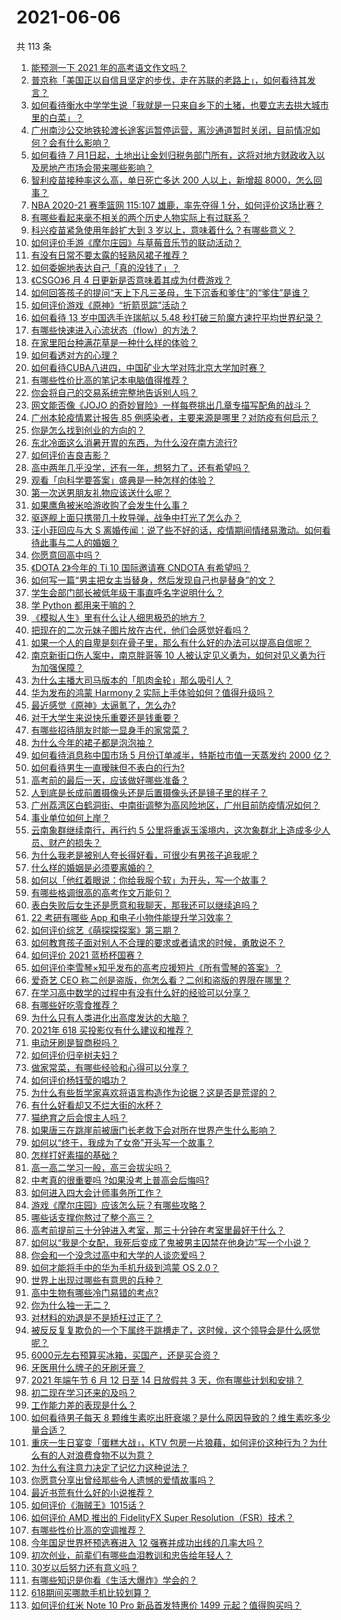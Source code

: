 # 2021-06-06

共 113 条

<!-- BEGIN -->
<!-- 最后更新时间 Sun Jun 06 2021 14:01:25 GMT+0800 (China Standard Time) -->

1. [能预测一下 2021 年的高考语文作文吗？](https://www.zhihu.com/question/451864903)
2. [普京称「美国正以自信且坚定的步伐，走在苏联的老路上」，如何看待其发言？](https://www.zhihu.com/question/463282858)
3. [如何看待衡水中学学生说「我就是一只来自乡下的土猪，也要立志去拱大城市里的白菜」？](https://www.zhihu.com/question/462345321)
4. [广州南沙公交地铁轮渡长途客运暂停运营，离沙通道暂时关闭，目前情况如何？会有什么影响？](https://www.zhihu.com/question/463278387)
5. [如何看待 7
   月1日起，土地出让金划归税务部门所有，这将对地方财政收入以及房地产市场会带来哪些影响？](https://www.zhihu.com/question/463323805)
6. [智利疫苗接种率这么高，单日死亡多达 200 人以上，新增超
   8000，怎么回事？](https://www.zhihu.com/question/463115629)
7. [NBA 2020-21 赛季篮网 115:107 雄鹿，率先夺得 1
   分，如何评价这场比赛？](https://www.zhihu.com/question/463395654)
8. [有哪些看起来毫不相关的两个历史人物实际上有过联系？](https://www.zhihu.com/question/392281921)
9. [科兴疫苗紧急使用年龄扩大到 3 岁以上，意味着什么？有哪些意义？](https://www.zhihu.com/question/463239638)
10. [如何评价手游《摩尔庄园》与草莓音乐节的联动活动？](https://www.zhihu.com/question/463139385)
11. [有没有日常不要太露的轻熟风裙子推荐？](https://www.zhihu.com/question/323077384)
12. [如何委婉地表达自己「真的没钱了」？](https://www.zhihu.com/question/462984155)
13. [《CSGO》6 月 4 日更新是否意味着其成为付费游戏？](https://www.zhihu.com/question/463103636)
14. [如何回答孩子的提问“天上下凡三圣母，生下沉香和爹住”的“爹住”是谁？](https://www.zhihu.com/question/462277776)
15. [如何评价游戏《原神》“折箭觅踪”活动？](https://www.zhihu.com/question/461653474)
16. [如何看待 13 岁中国选手许瑞航以 5.48
    秒打破三阶魔方速拧平均世界纪录？](https://www.zhihu.com/question/463234557)
17. [有哪些快速进入心流状态（flow）的方法？](https://www.zhihu.com/question/20992764)
18. [在家里阳台种满花草是一种什么样的体验？](https://www.zhihu.com/question/461296029)
19. [如何看透对方的心理？](https://www.zhihu.com/question/455593731)
20. [如何看待CUBA八进四，中国矿业大学对阵北京大学加时赛？](https://www.zhihu.com/question/463306896)
21. [有哪些性价比高的笔记本电脑值得推荐？](https://www.zhihu.com/question/322974536)
22. [你会将自己的交易系统完整地告诉别人吗？](https://www.zhihu.com/question/462350634)
23. [网文能否像《JOJO
    的奇妙冒险》一样每卷挑出几章专描写配角的战斗？](https://www.zhihu.com/question/463065863)
24. [广州本轮疫情累计报告 85
    例感染者，主要来源是哪里？对防疫有何启示？](https://www.zhihu.com/question/463254288)
25. [你是怎么找到创业的方向的？](https://www.zhihu.com/question/25857988)
26. [东北冷面这么消暑开胃的东西，为什么没在南方流行?](https://www.zhihu.com/question/462700732)
27. [如何评价吉良吉影？](https://www.zhihu.com/question/23771796)
28. [高中两年几乎没学，还有一年，想努力了，还有希望吗？](https://www.zhihu.com/question/462084525)
29. [观看「向科学要答案」盛典是一种怎样的体验？](https://www.zhihu.com/question/463277854)
30. [第一次送男朋友礼物应该送什么呢？](https://www.zhihu.com/question/320207842)
31. [如果鹰角被米哈游收购了会发生什么事？](https://www.zhihu.com/question/462537017)
32. [驱逐舰上面只携带几十枚导弹，战争中打光了怎么办？](https://www.zhihu.com/question/39027069)
33. [汪小菲回应与大 S
    离婚传闻：说了些不好的话，疫情期间情绪易激动。如何看待此事与二人的婚姻？](https://www.zhihu.com/question/463252497)
34. [你愿意回高中吗？](https://www.zhihu.com/question/453231661)
35. [《DOTA 2》今年的 Ti 10 国际邀请赛 CNDOTA
    有希望吗？](https://www.zhihu.com/question/459216552)
36. [如何写一篇“男主把女主当替身，然后发现自己也是替身”的文？](https://www.zhihu.com/question/437395484)
37. [学生会部门部长被低年级干事直呼名字说明什么？](https://www.zhihu.com/question/21999602)
38. [学 Python 都用来干嘛的？](https://www.zhihu.com/question/34098079)
39. [《模拟人生》里有什么让人细思极恐的地方？](https://www.zhihu.com/question/264106033)
40. [把现在的二次元妹子图片放在古代，他们会感觉好看吗？](https://www.zhihu.com/question/462903907)
41. [如果一个人的自卑是刻在骨子里，那么有什么好的办法可以提高自信呢？](https://www.zhihu.com/question/461396765)
42. [南京新街口伤人案中，南京胖哥等 10
    人被认定见义勇为，如何对见义勇为行为加强保障？](https://www.zhihu.com/question/462770395)
43. [为什么主播大司马版本的「肌肉金轮」那么吸引人？](https://www.zhihu.com/question/461688762)
44. [华为发布的鸿蒙 Harmony 2
    实际上手体验如何？值得升级吗？](https://www.zhihu.com/question/458633364)
45. [最近感觉《原神》太逼氪了，怎么办?](https://www.zhihu.com/question/463036805)
46. [对于大学生来说快乐重要还是钱重要？](https://www.zhihu.com/question/457081209)
47. [有哪些招待朋友时能一显身手的家常菜？](https://www.zhihu.com/question/28037354)
48. [为什么今年的裙子都是泡泡袖？](https://www.zhihu.com/question/397465205)
49. [如何看待消息称中国市场 5 月份订单减半，特斯拉市值一天蒸发约 2000
    亿？](https://www.zhihu.com/question/463066556)
50. [如何看待男生一直暧昧但不表白的行为?](https://www.zhihu.com/question/314211216)
51. [高考前的最后一天，应该做好哪些准备？](https://www.zhihu.com/question/463408596)
52. [人到底是长成前置摄像头还是后置摄像头还是镜子里的样子？](https://www.zhihu.com/question/66063294)
53. [广州荔湾区白鹤洞街、中南街调整为高风险地区，广州目前防疫情况如何？](https://www.zhihu.com/question/462683954)
54. [事业单位如何上岸？](https://www.zhihu.com/question/345511835)
55. [云南象群继续南行，再行约 5
    公里将重返玉溪境内，这次象群北上造成多少人员、财产的损失？](https://www.zhihu.com/question/463102060)
56. [为什么我老是被别人夸长得好看，可很少有男孩子追我呢？](https://www.zhihu.com/question/319027663)
57. [什么样的婚姻是必须要离婚的？](https://www.zhihu.com/question/320021757)
58. [如何以「他红着眼说：你给我服个软」为开头，写一个故事？](https://www.zhihu.com/question/460697101)
59. [有哪些格调很高的高考作文万能句？](https://www.zhihu.com/question/265353821)
60. [表白失败后女生还是愿意和我聊天，那我还可以继续追吗？](https://www.zhihu.com/question/367730793)
61. [22 考研有哪些 App 和电子小物件能提升学习效率？](https://www.zhihu.com/question/462935512)
62. [如何评价综艺《萌探探探案》第三期？](https://www.zhihu.com/question/462341726)
63. [如何教育孩子面对别人不合理的要求或者请求的时候，勇敢说不？](https://www.zhihu.com/question/460662042)
64. [如何评价 2021 蓝桥杯国赛？](https://www.zhihu.com/question/463261567)
65. [如何评价李雪琴×知乎发布的高考应援短片《所有雪琴的答案》？](https://www.zhihu.com/question/463097533)
66. [爱奇艺 CEO 称二创是盗版，你怎么看？二创和盗版的界限在哪里？](https://www.zhihu.com/question/463058796)
67. [在学习高中数学的过程中有没有什么好的经验可以分享？](https://www.zhihu.com/question/24681105)
68. [有哪些好吃零食推荐？](https://www.zhihu.com/question/453646089)
69. [为什么只有人类进化出高度发达的大脑？](https://www.zhihu.com/question/20323967)
70. [2021年 618 买投影仪有什么建议和推荐？](https://www.zhihu.com/question/458826447)
71. [电动牙刷是智商税吗？](https://www.zhihu.com/question/60799591)
72. [如何评价归辛树夫妇？](https://www.zhihu.com/question/296356537)
73. [做家常菜，有哪些经验和心得可以分享？](https://www.zhihu.com/question/19760437)
74. [如何评价杨钰莹的唱功？](https://www.zhihu.com/question/23503608)
75. [为什么有些哲学家喜欢将语言构造作为论据？这是否是荒谬的？](https://www.zhihu.com/question/456701631)
76. [有什么好看却又不烂大街的水杯？](https://www.zhihu.com/question/65459802)
77. [猫绝育之后会恨主人吗？](https://www.zhihu.com/question/420799616)
78. [如果唐三在跳崖前被唐门长老救下会对所在世界产生什么影响？](https://www.zhihu.com/question/461272805)
79. [如何以“终于，我成为了女帝”开头写一个故事？](https://www.zhihu.com/question/405355755)
80. [怎样打好素描的基础？](https://www.zhihu.com/question/26444779)
81. [高一高二学习一般，高三会拔尖吗？](https://www.zhihu.com/question/461416493)
82. [中考真的很重要吗 ?如果没考上普高会后悔吗?](https://www.zhihu.com/question/461082126)
83. [如何进入四大会计师事务所工作？](https://www.zhihu.com/question/310191544)
84. [游戏《摩尔庄园》应该怎么玩？有哪些攻略？](https://www.zhihu.com/question/371309327)
85. [哪些话支撑你熬过了整个高三？](https://www.zhihu.com/question/398139905)
86. [高考前提前三十分钟进入考室，那三十分钟在考室里最好干什么？](https://www.zhihu.com/question/438598661)
87. [如何以“我是个女配，我死后变成了鬼被男主囚禁在他身边”写一个小说？](https://www.zhihu.com/question/448069836)
88. [你会和一个没念过高中和大学的人谈恋爱吗？](https://www.zhihu.com/question/462293257)
89. [如何才能将手中的华为手机升级到鸿蒙 OS 2.0？](https://www.zhihu.com/question/436295623)
90. [世界上出现过哪些有意思的兵种？](https://www.zhihu.com/question/419256945)
91. [高中生物有哪些冷门易错的考点?](https://www.zhihu.com/question/447559813)
92. [你为什么独一无二？](https://www.zhihu.com/question/463105888)
93. [对材料的劝退是不是矫枉过正了？](https://www.zhihu.com/question/462787240)
94. [被反反复复欺负的一个下属终于跳槽走了，这时候，这个领导会是什么感觉呢？](https://www.zhihu.com/question/419717401)
95. [6000元左右预算买冰箱，买国产，还是买合资？](https://www.zhihu.com/question/427992113)
96. [牙医用什么牌子的牙刷牙膏？](https://www.zhihu.com/question/21064394)
97. [2021 年端午节 6 月 12 日至 14 日放假共 3
    天，你有哪些计划和安排？](https://www.zhihu.com/question/461518659)
98. [初二现在学习还来的及吗？](https://www.zhihu.com/question/460694660)
99. [工作能力差的表现是什么？](https://www.zhihu.com/question/272082217)
100. [如何看待男子每天 8
     颗维生素吃出肝衰竭？是什么原因导致的？维生素吃多少量合适？](https://www.zhihu.com/question/463004931)
101. [重庆一生日宴变「蛋糕大战」，KTV
     包房一片狼藉，如何评价这种行为？为什么有的人对浪费食物不以为意？](https://www.zhihu.com/question/463080691)
102. [为什么有注意力决定了记忆力这种说法？](https://www.zhihu.com/question/453067685)
103. [你愿意分享出曾经那些令人遗憾的爱情故事吗？](https://www.zhihu.com/question/461039473)
104. [最近书荒有什么好的小说推荐？](https://www.zhihu.com/question/454175132)
105. [如何评价《海贼王》1015话？](https://www.zhihu.com/question/463011991)
106. [如何评价 AMD 推出的 FidelityFX Super
     Resolution（FSR）技术？](https://www.zhihu.com/question/462609402)
107. [有哪些性价比高的空调推荐？](https://www.zhihu.com/question/393218413)
108. [今年国足世界杯预选赛进入 12 强赛并成功出线的几率大吗？](https://www.zhihu.com/question/458794320)
109. [初次创业，前辈们有哪些血泪教训和忠告给年轻人？](https://www.zhihu.com/question/456798060)
110. [30岁以后努力还有意义吗？](https://www.zhihu.com/question/461708777)
111. [有哪些知识是你看《生活大爆炸》学会的？](https://www.zhihu.com/question/321167011)
112. [618期间买哪款手机比较划算？](https://www.zhihu.com/question/463120125)
113. [如何评价红米 Note 10 Pro 新品首发特惠价 1499
     元起？值得购买吗？](https://www.zhihu.com/question/461503607)

<!-- END -->
